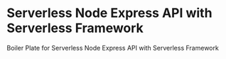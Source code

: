 # Serverless Node Express API with Serverless Framework

Boiler Plate for Serverless Node Express API with Serverless Framework
